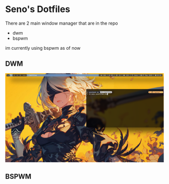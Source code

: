 # Seno's Dotfiles

There are 2 main window manager that are in the repo

- dwm
- bspwm

im currently using bspwm as of now


## DWM 

![DWM](assets/dwm.png)


## BSPWM

